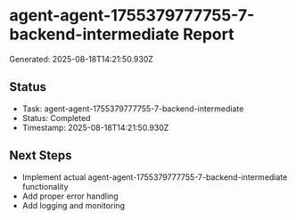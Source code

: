 # agent-agent-1755379777755-7-backend-intermediate Report

Generated: 2025-08-18T14:21:50.930Z

## Status
- Task: agent-agent-1755379777755-7-backend-intermediate
- Status: Completed
- Timestamp: 2025-08-18T14:21:50.930Z

## Next Steps
- Implement actual agent-agent-1755379777755-7-backend-intermediate functionality
- Add proper error handling
- Add logging and monitoring

